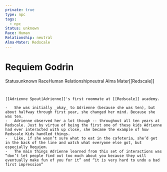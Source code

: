 ```yaml
---
private: true
type: npc
tags:
  - npc
Status: unknown
Race: Human
Relationship: neutral
Alma-Mater: Redscale
---
```


# Requiem Godrin

<span class="dataview inline-field"><span class="inline-field-key">Status</span><span class="inline-field-value">unknown</span></span>
<span class="dataview inline-field"><span class="inline-field-key">Race</span><span class="inline-field-value">Human</span></span>
<span class="dataview inline-field"><span class="inline-field-key">Relationship</span><span class="inline-field-value">neutral</span></span>
<span class="dataview inline-field"><span class="inline-field-key">Alma Mater</span><span class="inline-field-value">[[Redscale]]</span></span>

```ad-spoiler-a


[[Adrienne Spout|Adrienne]]'s first roommate at [[Redscale]] academy.

-   She was initially _okay_ to Adrienne (because she was ten), but about halfway through first year, she changed her mind. Because she was ten.
-   Adrienne observed her a lot though -- throughout all ten years at Redscale. Just by virtue of being the first one of these kids Adrienne had ever interacted with up close, she became the example of how Redscale Kids handled things.
-   Like, if she wasn’t sure what to eat in the cafeteria, she’d get in the back of the line and watch what everyone else got, but especially Requiem.
-   The main things Adrienne learned from this set of interactions was “don’t let people find out too much about you because they will eventually make fun of you for it” and “it is very hard to undo a bad first impression”
    
```

